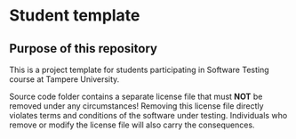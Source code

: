 # Student template

## Purpose of this repository

This is a project template for students participating in Software Testing course
at Tampere University.

Source code folder contains a separate license file that must **NOT** be removed under any circumstances!
Removing this license file directly violates terms and conditions of the software under testing.
Individuals who remove or modify the license file will also carry the consequences.

